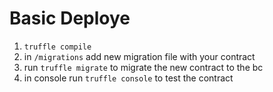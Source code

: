 # Basic Deploye
1. `truffle compile`
2. in `/migrations` add new migration file with your contract
3. run `truffle migrate` to migrate the new contract to the bc
4. in console run `truffle console` to test the contract
